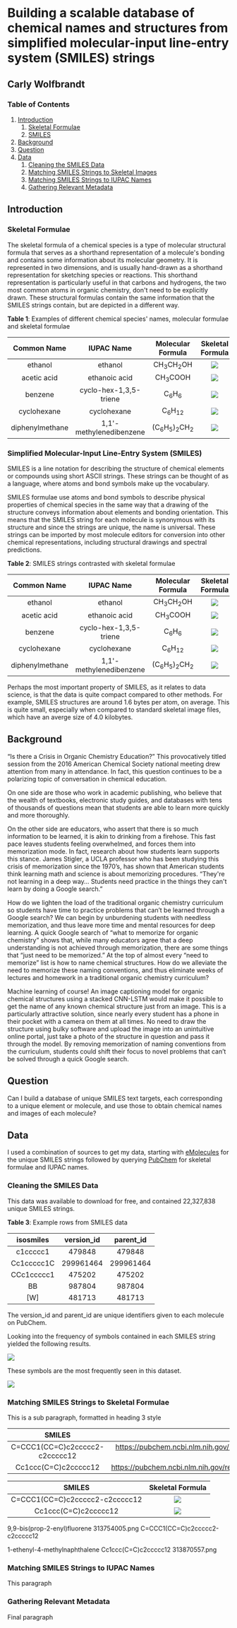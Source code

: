 # Building a scalable database of chemical names and structures from simplified molecular-input line-entry system (SMILES) strings 
## Carly Wolfbrandt

### Table of Contents
1. [Introduction](#Introduction)
    1. [Skeletal Formulae](#skeletal_formulae) 
    2. [SMILES](#SMILES)
2. [Background](#Background)
3. [Question](#Question)
4. [Data](#Data)
    1. [Cleaning the SMILES Data](#smiles_data)
    2. [Matching SMILES Strings to Skeletal Images](#skeletal_images)
    3. [Matching SMILES Strings to IUPAC Names](#iupac_names)
    4. [Gathering Relevant Metadata](#metadata)

## Introduction <a name="Introduction"></a>

### Skeletal Formulae <a name="skeletal_formulae"></a>

The skeletal formula of a chemical species is a type of molecular structural formula that serves as a shorthand representation of a molecule's bonding and contains some information about its molecular geometry. It is represented in two dimensions, and is usually hand-drawn as a shorthand representation for sketching species or reactions. This shorthand representation is particularly useful in that carbons and hydrogens, the two most common atoms in organic chemistry, don't need to be explicitly drawn. These structural formulas contain the same information that the SMILES strings contain, but are depicted in a different way.

**Table 1**: Examples of different chemical species' names, molecular formulae and skeletal formulae

| Common Name      | IUPAC Name |Molecular Formula | Skeletal Formula | 
| :-----------: | :-----------:| :-----------: | :----------:| 
| ethanol      |  ethanol | CH<sub>3</sub>CH<sub>2</sub>OH | ![](/ethanol.png) |
| acetic acid   | ethanoic acid | CH<sub>3</sub>COOH  |![](/acetic_acid.png)|
|benzene | cyclo-hex-1,3,5-triene | C<sub>6</sub>H<sub>6</sub> |![](/benzene.jpg)  |
|cyclohexane | cyclohexane | C<sub>6</sub>H<sub>12</sub>| ![](/cyclohexane.png)  |
| diphenylmethane | 1,1'-methylenedibenzene | (C<sub>6</sub>H<sub>5</sub>)<sub>2</sub>CH<sub>2</sub>|![](/diphenylmethane.png)|



### Simplified Molecular-Input Line-Entry System (SMILES) <a name="SMILES"></a>

SMILES is a line notation for describing the structure of chemical elements or compounds using short ASCII strings. These strings can be thought of as a language, where atoms and bond symbols make up the vocabulary. 

SMILES formulae use atoms and bond symbols to describe physical properties of chemical species in the same way that a drawing of the structure conveys information about elements and bonding orientation. This means that the SMILES string for each molecule is synonymous with its structure and since the strings are unique, the name is universal. These strings can be imported by most molecule editors for conversion into other chemical representations, including structural drawings and spectral predictions. 


**Table 2**: SMILES strings contrasted with skeletal formulae

| Common Name      | IUPAC Name |Molecular Formula | Skeletal Formula |  SMILES String |
| :-----------: | :-----------:| :-----------: | :----------:| :----------:|
| ethanol      |  ethanol | CH<sub>3</sub>CH<sub>2</sub>OH | ![](/ethanol.png) | CCO|
| acetic acid   | ethanoic acid | CH<sub>3</sub>COOH  |![](/acetic_acid.png)| CC(=O)O |
|benzene | cyclo-hex-1,3,5-triene | C<sub>6</sub>H<sub>6</sub> |![](/benzene.jpg)  | c1ccccc1  |
|cyclohexane | cyclohexane | C<sub>6</sub>H<sub>12</sub>| ![](/cyclohexane.png)  | C1CCCCC1 | 
| diphenylmethane | 1,1'-methylenedibenzene |(C<sub>6</sub>H<sub>5</sub>)<sub>2</sub>CH<sub>2</sub>|![](/diphenylmethane.png)|C1=CC=C(C=C1)CC2=CC=CC=C2|

Perhaps the most important property of SMILES, as it relates to data science, is that the data is quite compact compared to other methods. For example, SMILES structures are around 1.6 bytes per atom, on average. This is quite small, especially when compared to standard skeletal image files, which have an averge size of 4.0 kilobytes.

## Background <a name="Background"></a>
“Is there a Crisis in Organic Chemistry Education?” This provocatively titled session from the 2016 American Chemical Society national meeting drew attention from many in attendance. In fact, this question continues to be a polarizing topic of conversation in chemical education. 
 
On one side are those who work in academic publishing, who believe that the wealth of textbooks, electronic study guides, and databases with tens of thousands of questions mean that students are able to learn more quickly and more thoroughly. 
 
On the other side are educators, who assert that there is so much information to be learned, it is akin to drinking from a firehose. This fast pace leaves students feeling overwhelmed, and forces them into memorization mode. In fact, research about how students learn supports this stance. James Stigler, a UCLA professor who has been studying this crisis of memorization since the 1970’s, has shown that American students think learning math and science is about memorizing procedures. “They're not learning in a deep way… Students need practice in the things they can't learn by doing a Google search.”
 
How do we lighten the load of the traditional organic chemistry curriculum so students have time to practice problems that can’t be learned through a Google search?  We can begin by unburdening students with needless memorization, and thus leave more time and mental resources for deep learning. A quick Google search of “what to memorize for organic chemistry” shows that, while many educators agree that a deep understanding is not achieved through memorization, there are some things that “just need to be memorized.” At the top of almost every “need to memorize” list is how to name chemical structures. How do we alleviate the need to memorize these naming conventions, and thus eliminate weeks of lectures and homework in a traditional organic chemistry curriculum? 
 
Machine learning of course! An image captioning model for organic chemical structures using a stacked CNN-LSTM would make it possible to get the name of any known chemical structure just from an image. This is a particularly attractive solution, since nearly every student has a phone in their pocket with a camera on them at all times. No need to draw the structure using bulky software and upload the image into an unintuitive online portal, just take a photo of the structure in question and pass it through the model. By removing memorization of naming conventions from the curriculum, students could shift their focus to novel problems that can’t be solved through a quick Google search.

## Question <a name="Question"></a>
Can I build a database of unique SMILES text targets, each corresponding to a unique element or molecule, and use those to obtain chemical names and images of each molecule?

## Data <a name="Data"></a>
I used a combination of sources to get my data, starting with [eMolecules](https://www.emolecules.com) for the unique SMILES strings followed by querying [PubChem](https://pubchem.ncbi.nlm.nih.gov/) for skeletal formulae and IUPAC names. 

### Cleaning the SMILES Data  <a name="smiles_data"></a>
This data was available to download for free, and contained 22,327,838 unique SMILES strings.

**Table 3**: Example rows from SMILES data

| isosmiles      | version_id | parent_id | 
| :-----------: | :-----------:| :-----------: |
| c1ccccc1      |  479848 | 479848 |
| Cc1ccccc1C      |  299961464 | 299961464 |
| CCc1ccccc1      |  475202 | 475202 |
| BB      |  987804	 | 987804|
| [W]      |  481713 | 481713 |

The version_id and parent_id are unique identifiers given to each molecule on PubChem. 

Looking into the frequency of symbols contained in each SMILES string yielded the following results.

![](/less_frequent_symbols.png)

These symbols are the most frequently seen in this dataset.

![](/more_frequent_symbols.png)

### Matching SMILES Strings to Skeletal Formulae <a name="skeletal_images"></a>
This is a sub paragraph, formatted in heading 3 style

| SMILES      | Image URL | 
| :-----------: |:-----------: |
|C=CCC1(CC=C)c2ccccc2-c2ccccc12| https://pubchem.ncbi.nlm.nih.gov/rest/pug/compound/smiles/C=CCC1(CC=C)c2ccccc2-c2ccccc12/PNG |
|Cc1ccc(C=C)c2ccccc12| https://pubchem.ncbi.nlm.nih.gov/rest/pug/compound/smiles/Cc1ccc(C=C)c2ccccc12/PNG |

| SMILES      | Skeletal Formula |
| :-----------: | :-----------: |
|C=CCC1(CC=C)c2ccccc2-c2ccccc12	| ![](/313754005.png)|
|Cc1ccc(C=C)c2ccccc12 | ![](/313870557.png)|

9,9-bis(prop-2-enyl)fluorene
313754005.png
C=CCC1(CC=C)c2ccccc2-c2ccccc12	

1-ethenyl-4-methylnaphthalene
Cc1ccc(C=C)c2ccccc12
313870557.png


### Matching SMILES Strings to IUPAC Names <a name="iupac_names"></a>
This paragraph

### Gathering Relevant Metadata <a name="metadata"></a>
Final paragraph
